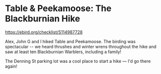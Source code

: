 # Table & Peekamoose: The Blackburnian Hike

https://ebird.org/checklist/S114987728

Alex, John G and I hiked Table and Peekamoose. The birding was spectacular -- we heard thrushes and winter wrens throughout the hike and saw at least ten Blackburnian Warblers, including a family!

The Denning St parking lot was a cool place to start a hike — I'd go there again!
